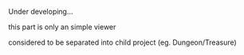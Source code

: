 Under developing...

this part is only an simple viewer

considered to be separated into child project (eg. Dungeon/Treasure)
